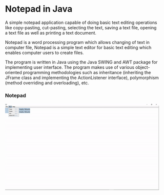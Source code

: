 # Notepad in Java

A simple notepad application capable of doing basic text editing operations like copy-pasting, cut-pasting, selecting the text, saving a text file, opening a text file as well as printing a text document.

Notepad is a word processing program which allows changing of text in computer file, Notepad is a simple text editor for basic text editing which enables computer users to create files.

The program is written in Java using the Java SWING and AWT package for implementing user interface. The program makes use of various object-oriented programming methodologies such as inheritance (inheriting the JFrame class and implementing the ActionListener interface), polymorphism (method overriding and overloading), etc.


### Notepad
<!-- ![Notepad in Java](Notepad.gif) -->




<p align="center">
  <img src="Notepad.gif" />
</p>